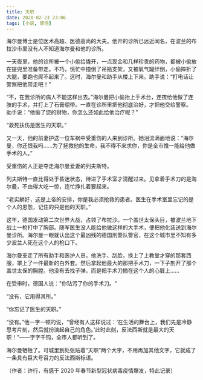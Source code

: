 ```yaml
---
title: 天职
date: 2020-02-23 23:06
tags: [小说, 感悟]
---
```


海尔曼博士是位医术高超、医德高尚的大夫。他开的诊所已远近闻名，在波兰的布拉沙市里没有人不知道海尔曼和他的诊所。

一天夜里，他的诊所被一个小偷给撬开，一点现金和几样珍贵的药物，都被小偷放在提兜里准备带走。不巧，慌忙中撞倒了吊瓶支架，又被氧气罐绊倒，小偷摔折了大腿，要跑也爬不起来了。这时，海尔曼和助手从楼上下来。助手说：“打电话让警察把他带走吧！”

“不，在我诊所的病人不能这样出去。”海尔曼把小偷抬上手术台，连夜给他做了连肢的手术，并打上了石膏绷带。一直在诊所里把他彻底治好，才把他交给警察。
助手说：“他偷了您的财物，你怎么还如此给他治疗呢？”

“救死扶伤是医生的天职。”

又一天，他的前妻护送一位车祸中受重伤的人来到诊所。她泪流满面地说：“海尔曼，你还恨我吗……为了拯救他的生命，我不得不来求你，你是全市惟一能给他做手术的人。”

受重伤的人正是夺走海尔曼爱妻的列夫斯特。

列夫斯特一直比得处于昏迷状态，待进了手术室才清醒过来。见拿着手术刀的是海尔曼，不由得大吃一惊，连忙挣扎着要起来。

“老实躺好，这是上帝的安排，你是我必须抢救的患者。医生在手术室里忘记的是个人的恩怨，记住的只是他的天职。”

这年，德国发动第二次世界大战，占领了布拉沙。一个盖世太保头目，被波兰地下战士一枪打中了胸部。随军医生没人能给他做这样的大手术，便把他化装送到海尔曼诊所。海尔曼一眼就认出这个最凶残的德国刑警队警官，在这个城市里不知有多少波兰人死在这个人的枪口下。

海尔曼支走了所有助手和医护人员，他洗手、刮脸，换上了上教堂才穿的那套西服，罩上了一件最新的白外套。然后拿起他最大的那把手术刀，一下子剖开了那个盖世太保的胸膛。他没有去找子弹，而是把手术刀插在这个人的心脏上……

在受审时，德国人说："你玷污了你的手术刀。"

“没有，它用得其所。”

“你忘记了医生的天职。”

“没有。”他一字一顿的说，“曾经有人这样说过：‘在生活的舞台上，我们先是冷静思考片刻，然后就扮演起自己的角色。’此时此刻，反法西斯就是最大的天职！”——字字千钧，全市人都听到了。

海尔曼牺牲了。可城里到处张贴着“天职”两个大字，不用再加其他文字，它就成了一条具有巨大号召力的反法西斯标语。

（作者：许行，有感于 2020 年春节新型冠状病毒疫情爆发，特此记录）
